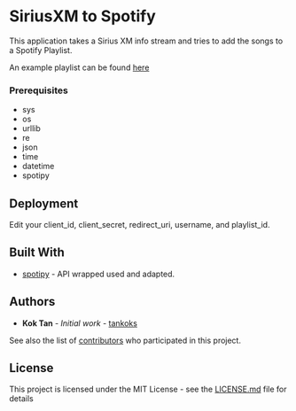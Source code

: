 # SiriusXM to Spotify

This application takes a Sirius XM info stream and tries to add the songs to a Spotify Playlist.

An example playlist can be found [here](https://kokse.ng/chill)

### Prerequisites
* sys
* os
* urllib
* re
* json
* time
* datetime
* spotipy

## Deployment

Edit your client_id, client_secret, redirect_uri, username, and playlist_id.

## Built With

* [spotipy](https://github.com/plamere/spotipy) - API wrapped used and adapted.



## Authors

* **Kok Tan** - *Initial work* - [tankoks](https://github.com/tankoks)

See also the list of [contributors](https://github.com/your/project/contributors) who participated in this project.

## License

This project is licensed under the MIT License - see the [LICENSE.md](LICENSE.md) file for details
